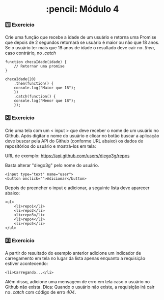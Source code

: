 <h1 align="center">:pencil: Módulo 4 </h1>

### :one: Exercício
Crie uma função que recebe a idade de um usuário e retorna uma Promise que depois de 2
segundos retornará se usuário é maior ou não que 18 anos. Se o usuário ter mais que 18 anos de
idade o resultado deve cair no *.then*, caso contrário, no *.catch*
```
function checaIdade(idade) {
    // Retornar uma promise
}

checaIdade(20)
    .then(function() {
    console.log("Maior que 18");
    })
    .catch(function() {
    console.log("Menor que 18");
    });
``` 

### :two: Exercício
Crie uma tela com um < input > que deve receber o nome de um usuário no Github. Após digitar o
nome do usuário e clicar no botão buscar a aplicação deve buscar pela API do Github (conforme
URL abaixo) os dados de repositórios do usuário e mostrá-los em tela:

URL de exemplo: https://api.github.com/users/diego3g/repos

Basta alterar "diego3g" pelo nome do usuário.
```
<input type="text" name="user">
<button onclick="">Adicionar</button>
```
Depois de preencher o input e adicionar, a seguinte lista deve aparecer abaixo:
```
<ul>
    <li>repo1</li>
    <li>repo2</li>
    <li>repo3</li>
    <li>repo4</li>
    <li>repo5</li>
</ul>
```

### :three: Exercício
A partir do resultado do exemplo anterior adicione um indicador de carregamento em tela no lugar
da lista apenas enquanto a requisição estiver acontecendo:
```
<li>Carregando...</li>
```
Além disso, adicione uma mensagem de erro em tela caso o usuário no Github não exista.
Dica: Quando o usuário não existe, a requisição irá cair no *.catch* com código de erro *404*.